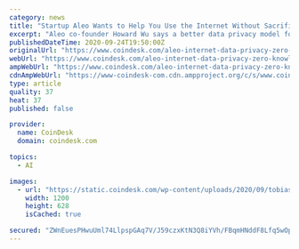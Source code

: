 ```yaml
---
category: news
title: "Startup Aleo Wants to Help You Use the Internet Without Sacrificing Data Privacy"
excerpt: "Aleo co-founder Howard Wu says a better data privacy model for both companies and consumers can be built using zero-knowledge proofs."
publishedDateTime: 2020-09-24T19:50:00Z
originalUrl: "https://www.coindesk.com/aleo-internet-data-privacy-zero-knowledge-proofs"
webUrl: "https://www.coindesk.com/aleo-internet-data-privacy-zero-knowledge-proofs"
ampWebUrl: "https://www.coindesk.com/aleo-internet-data-privacy-zero-knowledge-proofs?amp=1"
cdnAmpWebUrl: "https://www-coindesk-com.cdn.ampproject.org/c/s/www.coindesk.com/aleo-internet-data-privacy-zero-knowledge-proofs?amp=1"
type: article
quality: 37
heat: 37
published: false

provider:
  name: CoinDesk
  domain: coindesk.com

topics:
  - AI

images:
  - url: "https://static.coindesk.com/wp-content/uploads/2020/09/tobias-adam-4BF6UKIjoCc-unsplash-1-1200x628.jpg"
    width: 1200
    height: 628
    isCached: true

secured: "ZWnEuesPHwuUml74LlpspGAq7V/J59czxKtN3Q8iYVh/FBqmHNddF8Lfq5wOpdkc7BdgVauQHuYTo78+mJ01usOvcBfp7mUYEmT6GCDpI7LilcN96ADPDCIIp2AS9SpwjGkFf7i5Gy60PZlelQGytPwcxmPj3ksxEEjWajV98Y67qx8oKv5pUatbCwgh2aAgOo/0ZbL76Q2IrxKMwQ/BfoVQTeKb67+oPoJEsqG3HrvZEUseIpaMFtYlnNEy+L+uoMJKpOMVWpBwUoZBZR1t0nf2GUvZh3XYIQzwFut/TL+GGkT7kfI3JRkx1JdM0n6MkygMxzcVX4WcqLy4NKSr5V8/e7P2Qhumde15/+pwik0=;eGWeP9cTAgyuKO/6Z7cmxw=="
---
```


